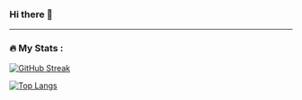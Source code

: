 ### Hi there 👋

<!--
**sriakarsh/sriakarsh** is a ✨ _special_ ✨ repository because its `README.md` (this file) appears on your GitHub profile.

Here are some ideas to get you started:

- 🔭 I’m currently working on ...
- 🌱 I’m currently learning ...
- 👯 I’m looking to collaborate on ...
- 🤔 I’m looking for help with ...
- 💬 Ask me about ...
- 📫 How to reach me: ...
- 😄 Pronouns: ...
- ⚡ Fun fact: ...
-->
---

### :fire: My Stats :
[![GitHub Streak](http://github-readme-streak-stats.herokuapp.com?user=sriakarsh&theme=dark&background=000000)](https://git.io/streak-stats)

[![Top Langs](https://github-readme-stats.vercel.app/api/top-langs/?username=sriakarsh&layout=compact&theme=vision-friendly-dark)](https://github.com/anuraghazra/github-readme-stats)
